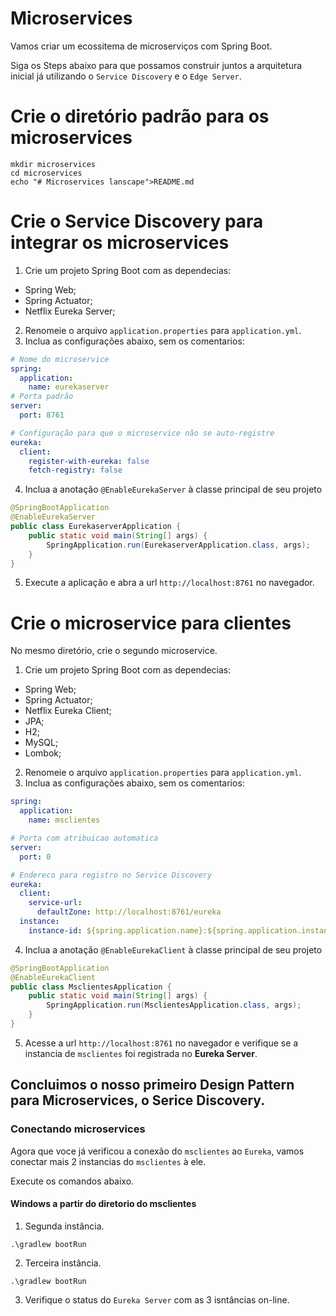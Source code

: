 # Microservices

Vamos criar um ecossitema de microserviços com Spring Boot.

Siga os Steps abaixo para que possamos construir juntos a arquitetura inicial já utilizando o `Service Discovery` e o `Edge Server`.

# Crie o diretório padrão para os microservices

```shell
mkdir microservices
cd microservices
echo "# Microservices lanscape">README.md
```

# Crie o Service Discovery para integrar os microservices

1. Crie um projeto Spring Boot com as dependecias:
* Spring Web;
* Spring Actuator;
* Netflix Eureka Server;

2. Renomeie o arquivo `application.properties` para `application.yml`.
3. Inclua as configurações abaixo, sem os comentarios:

```yaml
# Nome do microservice
spring:
  application:
    name: eurekaserver
# Porta padrão
server:
  port: 8761

# Configuração para que o microservice não se auto-registre
eureka:
  client:
    register-with-eureka: false
    fetch-registry: false
```

4. Inclua a anotação `@EnableEurekaServer` à classe principal de seu projeto

```java
@SpringBootApplication
@EnableEurekaServer
public class EurekaserverApplication {
	public static void main(String[] args) {
		SpringApplication.run(EurekaserverApplication.class, args);
	}
}
```

5. Execute a aplicação e abra a url `http://localhost:8761` no navegador.

# Crie o microservice para clientes

No mesmo diretório, crie o segundo microservice.

1. Crie um projeto Spring Boot com as dependecias:
* Spring Web;
* Spring Actuator;
* Netflix Eureka Client;
* JPA;
* H2;
* MySQL;
* Lombok;

2. Renomeie o arquivo `application.properties` para `application.yml`.
3. Inclua as configurações abaixo, sem os comentarios:

```yaml
spring:
  application:
    name: msclientes

# Porta com atribuicao automatica
server:
  port: 0

# Endereco para registro no Service Discovery
eureka:
  client:
    service-url:
      defaultZone: http://localhost:8761/eureka
  instance:
    instance-id: ${spring.application.name}:${spring.application.instance_id:${random.value}}

```

4. Inclua a anotação `@EnableEurekaClient` à classe principal de seu projeto

```java
@SpringBootApplication
@EnableEurekaClient
public class MsclientesApplication {
	public static void main(String[] args) {
		SpringApplication.run(MsclientesApplication.class, args);
	}
}
```

5. Acesse a url `http://localhost:8761` no navegador e verifique se a instancia de `msclientes` foi registrada no **Eureka Server**.

## Concluimos o nosso primeiro Design Pattern para Microservices, o Serice Discovery.

### Conectando microservices 

Agora que voce já verificou a conexão do `msclientes` ao `Eureka`, vamos conectar mais 2 instancias do `msclientes` à ele.

Execute os comandos abaixo.

#### Windows a partir do diretorio do msclientes

1. Segunda instância.
```shell
.\gradlew bootRun
```

2. Terceira instância.
```shell
.\gradlew bootRun
```

3. Verifique o status do `Eureka Server` com as 3 isntâncias on-line.







